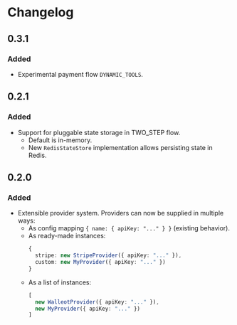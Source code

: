 # Changelog


## 0.3.1 
### Added
- Experimental payment flow `DYNAMIC_TOOLS`.

## 0.2.1
### Added
- Support for pluggable state storage in TWO_STEP flow.
  - Default is in-memory.
  - New `RedisStateStore` implementation allows persisting state in Redis.

## 0.2.0
### Added
- Extensible provider system. Providers can now be supplied in multiple ways:
  - As config mapping `{ name: { apiKey: "..." } }` (existing behavior).
  - As ready-made instances:  
    ```ts
    { 
      stripe: new StripeProvider({ apiKey: "..." }), 
      custom: new MyProvider({ apiKey: "..." }) 
    }
    ```
  - As a list of instances:  
    ```ts
    [
      new WalleotProvider({ apiKey: "..." }), 
      new MyProvider({ apiKey: "..." })
    ]
    ```